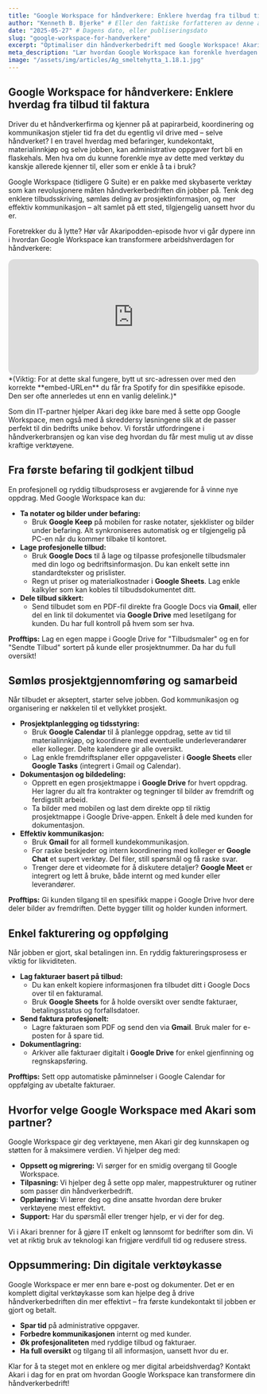 ```yaml
---
title: "Google Workspace for håndverkere: Enklere hverdag fra tilbud til faktura"
author: "Kenneth B. Bjerke" # Eller den faktiske forfatteren av denne artikkelen
date: "2025-05-27" # Dagens dato, eller publiseringsdato
slug: "google-workspace-for-handverkere"
excerpt: "Optimaliser din håndverkerbedrift med Google Workspace! Akari viser deg hvordan du kan effektivisere alt fra tilbudsskriving og prosjektstyring til fakturering. Få konkrete tips for en enklere og mer produktiv arbeidshverdag."
meta_description: "Lær hvordan Google Workspace kan forenkle hverdagen for håndverkere. Tips for tilbud, prosjekt, faktura & samarbeid. Akari er din Google Workspace-partner i Norge."
image: "/assets/img/articles/Ag_smeltehytta_1.18.1.jpg"
---
```


## Google Workspace for håndverkere: Enklere hverdag fra tilbud til faktura

Driver du et håndverkerfirma og kjenner på at papirarbeid, koordinering og kommunikasjon stjeler tid fra det du egentlig vil drive med – selve håndverket? I en travel hverdag med befaringer, kundekontakt, materialinnkjøp og selve jobben, kan administrative oppgaver fort bli en flaskehals. Men hva om du kunne forenkle mye av dette med verktøy du kanskje allerede kjenner til, eller som er enkle å ta i bruk?

Google Workspace (tidligere G Suite) er en pakke med skybaserte verktøy som kan revolusjonere måten håndverkerbedriften din jobber på. Tenk deg enklere tilbudsskriving, sømløs deling av prosjektinformasjon, og mer effektiv kommunikasjon – alt samlet på ett sted, tilgjengelig uansett hvor du er.

Foretrekker du å lytte? Hør vår Akaripodden-episode hvor vi går dypere inn i hvordan Google Workspace kan transformere arbeidshverdagen for håndverkere:
<iframe style="border-radius:12px" src="https://open.spotify.com/episode/2TkbXrOibaL9aR6Y2FiIxp?si=b0c7b23a91894c53" width="100%" height="232" frameBorder="0" allowfullscreen="" allow="autoplay; clipboard-write; encrypted-media; fullscreen; picture-in-picture" loading="lazy"></iframe>
*(Viktig: For at dette skal fungere, bytt ut src-adressen over med den korrekte **embed-URLen** du får fra Spotify for din spesifikke episode. Den ser ofte annerledes ut enn en vanlig delelink.)*

Som din IT-partner hjelper Akari deg ikke bare med å sette opp Google Workspace, men også med å skreddersy løsningene slik at de passer perfekt til din bedrifts unike behov. Vi forstår utfordringene i håndverkerbransjen og kan vise deg hvordan du får mest mulig ut av disse kraftige verktøyene.

## Fra første befaring til godkjent tilbud

En profesjonell og ryddig tilbudsprosess er avgjørende for å vinne nye oppdrag. Med Google Workspace kan du:

* **Ta notater og bilder under befaring:**
    * Bruk **Google Keep** på mobilen for raske notater, sjekklister og bilder under befaring. Alt synkroniseres automatisk og er tilgjengelig på PC-en når du kommer tilbake til kontoret.
* **Lage profesjonelle tilbud:**
    * Bruk **Google Docs** til å lage og tilpasse profesjonelle tilbudsmaler med din logo og bedriftsinformasjon. Du kan enkelt sette inn standardtekster og prislister.
    * Regn ut priser og materialkostnader i **Google Sheets**. Lag enkle kalkyler som kan kobles til tilbudsdokumentet ditt.
* **Dele tilbud sikkert:**
    * Send tilbudet som en PDF-fil direkte fra Google Docs via **Gmail**, eller del en link til dokumentet via **Google Drive** med lesetilgang for kunden. Du har full kontroll på hvem som ser hva.

**Profftips:** Lag en egen mappe i Google Drive for "Tilbudsmaler" og en for "Sendte Tilbud" sortert på kunde eller prosjektnummer. Da har du full oversikt!

## Sømløs prosjektgjennomføring og samarbeid

Når tilbudet er akseptert, starter selve jobben. God kommunikasjon og organisering er nøkkelen til et vellykket prosjekt.

* **Prosjektplanlegging og tidsstyring:**
    * Bruk **Google Calendar** til å planlegge oppdrag, sette av tid til materialinnkjøp, og koordinere med eventuelle underleverandører eller kolleger. Delte kalendere gir alle oversikt.
    * Lag enkle fremdriftsplaner eller oppgavelister i **Google Sheets** eller **Google Tasks** (integrert i Gmail og Calendar).
* **Dokumentasjon og bildedeling:**
    * Opprett en egen prosjektmappe i **Google Drive** for hvert oppdrag. Her lagrer du alt fra kontrakter og tegninger til bilder av fremdrift og ferdigstilt arbeid.
    * Ta bilder med mobilen og last dem direkte opp til riktig prosjektmappe i Google Drive-appen. Enkelt å dele med kunden for dokumentasjon.
* **Effektiv kommunikasjon:**
    * Bruk **Gmail** for all formell kundekommunikasjon.
    * For raske beskjeder og intern koordinering med kolleger er **Google Chat** et supert verktøy. Del filer, still spørsmål og få raske svar.
    * Trenger dere et videomøte for å diskutere detaljer? **Google Meet** er integrert og lett å bruke, både internt og med kunder eller leverandører.

**Profftips:** Gi kunden tilgang til en spesifikk mappe i Google Drive hvor dere deler bilder av fremdriften. Dette bygger tillit og holder kunden informert.

## Enkel fakturering og oppfølging

Når jobben er gjort, skal betalingen inn. En ryddig faktureringsprosess er viktig for likviditeten.

* **Lag fakturaer basert på tilbud:**
    * Du kan enkelt kopiere informasjonen fra tilbudet ditt i Google Docs over til en fakturamal.
    * Bruk **Google Sheets** for å holde oversikt over sendte fakturaer, betalingsstatus og forfallsdatoer.
* **Send faktura profesjonelt:**
    * Lagre fakturaen som PDF og send den via **Gmail**. Bruk maler for e-posten for å spare tid.
* **Dokumentlagring:**
    * Arkiver alle fakturaer digitalt i **Google Drive** for enkel gjenfinning og regnskapsføring.

**Profftips:** Sett opp automatiske påminnelser i Google Calendar for oppfølging av ubetalte fakturaer.

## Hvorfor velge Google Workspace med Akari som partner?

Google Workspace gir deg verktøyene, men Akari gir deg kunnskapen og støtten for å maksimere verdien. Vi hjelper deg med:

* **Oppsett og migrering:** Vi sørger for en smidig overgang til Google Workspace.
* **Tilpasning:** Vi hjelper deg å sette opp maler, mappestrukturer og rutiner som passer din håndverkerbedrift.
* **Opplæring:** Vi lærer deg og dine ansatte hvordan dere bruker verktøyene mest effektivt.
* **Support:** Har du spørsmål eller trenger hjelp, er vi der for deg.

Vi i Akari brenner for å gjøre IT enkelt og lønnsomt for bedrifter som din. Vi vet at riktig bruk av teknologi kan frigjøre verdifull tid og redusere stress.

## Oppsummering: Din digitale verktøykasse

Google Workspace er mer enn bare e-post og dokumenter. Det er en komplett digital verktøykasse som kan hjelpe deg å drive håndverkerbedriften din mer effektivt – fra første kundekontakt til jobben er gjort og betalt.

* **Spar tid** på administrative oppgaver.
* **Forbedre kommunikasjonen** internt og med kunder.
* **Øk profesjonaliteten** med ryddige tilbud og fakturaer.
* **Ha full oversikt** og tilgang til all informasjon, uansett hvor du er.

Klar for å ta steget mot en enklere og mer digital arbeidshverdag? Kontakt Akari i dag for en prat om hvordan Google Workspace kan transformere din håndverkerbedrift!



